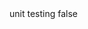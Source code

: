 <?xml version="1.0" encoding="UTF-8"?>
<CustomMetadata xmlns="http://soap.sforce.com/2006/04/metadata">
    <label>unit testing</label>
    <protected>false</protected>
</CustomMetadata>
